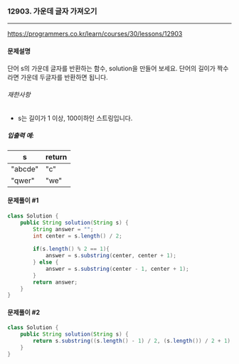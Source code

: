 ### 12903. 가운데 글자 가져오기

---

https://programmers.co.kr/learn/courses/30/lessons/12903

#### 문제설명

단어 s의 가운데 글자를 반환하는 함수, solution을 만들어 보세요. 단어의 길이가 짝수라면 가운데 두글자를 반환하면 됩니다.

###### 재한사항

- s는 길이가 1 이상, 100이하인 스트링입니다.

##### 입출력 예:

| s       | return |
| ------- | ------ |
| "abcde" | "c"    |
| "qwer"  | "we"   |

#### 문제풀이 #1

```java
class Solution {
    public String solution(String s) {
        String answer = "";
        int center = s.length() / 2;
        
        if(s.length() % 2 == 1){
            answer = s.substring(center, center + 1);
        } else {
            answer = s.substring(center - 1, center + 1);
        }
        return answer;
    }
}
```

#### 문제풀이 #2

```java
class Solution {
    public String solution(String s) {
        return s.substring((s.length() - 1) / 2, (s.length()) / 2 + 1);
    }
}
```

